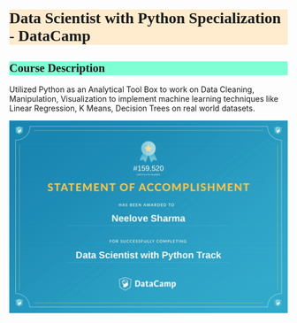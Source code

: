 <h1 style="background-color:BlanchedAlmond;font-family:Candara;">Data Scientist with Python Specialization - DataCamp</h1>

<h2 style="background-color:Aquamarine;font-family:Candara;">Course Description</h2>

Utilized Python as an Analytical Tool Box to work on Data Cleaning, Manipulation, Visualization to implement machine learning techniques like Linear Regression, K Means, Decision Trees on real world datasets.

<img src="/images/DSDC.jpg?raw=true"/>

